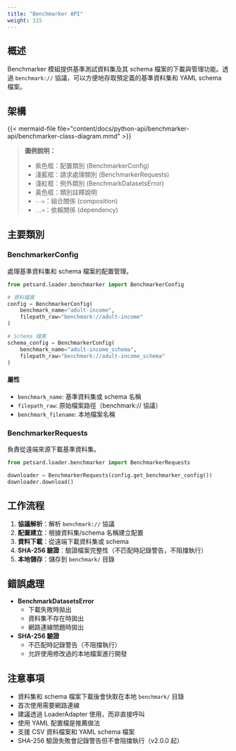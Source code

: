 ```yaml
---
title: "Benchmarker API"
weight: 315
---
```


## 概述

Benchmarker 模組提供基準測試資料集及其 schema 檔案的下載與管理功能。透過 `benchmark://` 協議，可以方便地存取預定義的基準資料集和 YAML schema 檔案。

## 架構

{{< mermaid-file file="content/docs/python-api/benchmarker-api/benchmarker-class-diagram.mmd" >}}

> **圖例說明：**
> - 紫色框：配置類別 (BenchmarkerConfig)
> - 淺藍框：請求處理類別 (BenchmarkerRequests)
> - 淺紅框：例外類別 (BenchmarkDatasetsError)
> - 黃色框：類別註釋說明
> - `-->`：組合關係 (composition)
> - `..>`：依賴關係 (dependency)

## 主要類別

### BenchmarkerConfig

處理基準資料集和 schema 檔案的配置管理。

```python
from petsard.loader.benchmarker import BenchmarkerConfig

# 資料檔案
config = BenchmarkerConfig(
    benchmark_name="adult-income",
    filepath_raw="benchmark://adult-income"
)

# Schema 檔案
schema_config = BenchmarkerConfig(
    benchmark_name="adult-income_schema",
    filepath_raw="benchmark://adult-income_schema"
)
```

#### 屬性

- `benchmark_name`: 基準資料集或 schema 名稱
- `filepath_raw`: 原始檔案路徑（benchmark:// 協議）
- `benchmark_filename`: 本地檔案名稱

### BenchmarkerRequests

負責從遠端來源下載基準資料集。

```python
from petsard.loader.benchmarker import BenchmarkerRequests

downloader = BenchmarkerRequests(config.get_benchmarker_config())
downloader.download()
```

## 工作流程

1. **協議解析**：解析 `benchmark://` 協議
2. **配置建立**：根據資料集/schema 名稱建立配置
3. **資料下載**：從遠端下載資料集或 schema
4. **SHA-256 驗證**：驗證檔案完整性（不匹配時記錄警告，不阻擋執行）
5. **本地儲存**：儲存到 `benchmark/` 目錄

## 錯誤處理

- **BenchmarkDatasetsError**
  - 下載失敗時拋出
  - 資料集不存在時拋出
  - 網路連線問題時拋出
- **SHA-256 驗證**
  - 不匹配時記錄警告（不阻擋執行）
  - 允許使用修改過的本地檔案進行開發

## 注意事項

- 資料集和 schema 檔案下載後會快取在本地 `benchmark/` 目錄
- 首次使用需要網路連線
- 建議透過 LoaderAdapter 使用，而非直接呼叫
- 使用 YAML 配置檔是推薦做法
- 支援 CSV 資料檔案和 YAML schema 檔案
- SHA-256 驗證失敗會記錄警告但不會阻擋執行（v2.0.0 起）